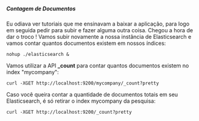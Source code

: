 ##### Contagem de Documentos

Eu odiava ver tutoriais que me ensinavam a baixar a aplicação, para logo em seguida pedir para subir e fazer alguma outra coisa. Chegou a hora de dar o troco ! Vamos subir novamente a nossa instância de Elasticsearch e vamos contar quantos documentos existem em nossos índices:

```
nohup ./elasticsearch &
```
Vamos utilizar a API **_count** para contar quantos documentos existem no index "mycompany":

```
curl -XGET http://localhost:9200/mycompany/_count?pretty
```

Caso você queira contar a quantidade de documentos totais em seu Elasticsearch, é só retirar o index mycompany da pesquisa:

```
curl -XGET http://localhost:9200/_count?pretty
```
